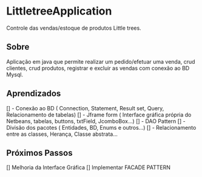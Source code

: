 # LittletreeApplication
Controle das vendas/estoque de produtos Little trees.

## Sobre ##
Aplicação em java que permite realizar um pedido/efetuar uma venda, crud clientes, crud produtos, registrar e excluir as vendas com conexão ao BD Mysql.

## Aprendizados ##

[] - Conexão ao BD ( Connection, Statement, Result set, Query, Relacionamento de tabelas) 
[] - Jframe form ( Interface gráfica própria do Netbeans, tabelas, buttons, txtField, JcomboBox...)
[] - DAO Pattern
[] - Divisão dos pacotes ( Entidades, BD, Enums e outros...)
[] - Relacionamento entre as classes, Herança, Classe abstrata...

## Próximos Passos ##

[] Melhoria da Interface Gráfica
[] Implementar FACADE PATTERN

